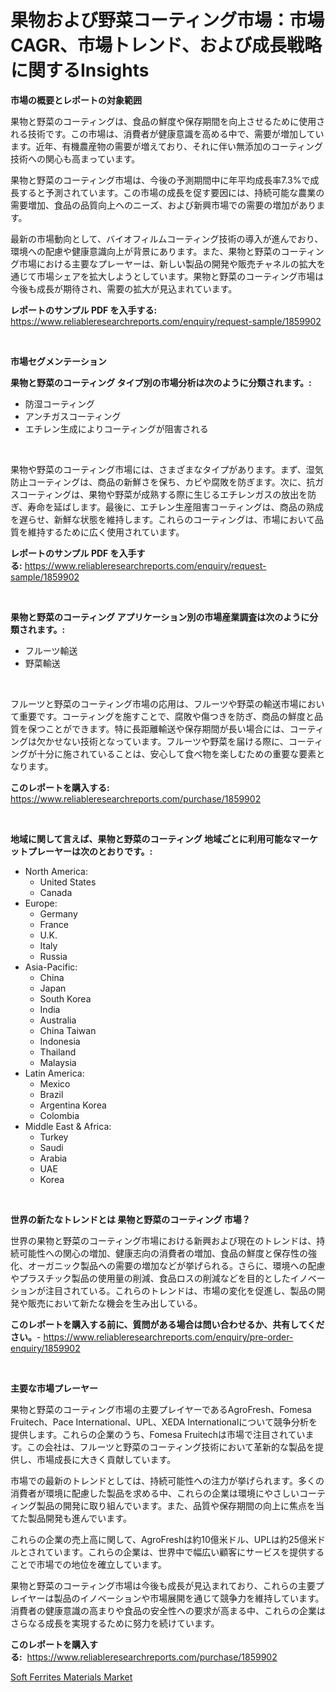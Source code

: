 <p><h1>果物および野菜コーティング市場：市場CAGR、市場トレンド、および成長戦略に関するInsights</h1></p><p><strong>市場の概要とレポートの対象範囲</strong></p>
<p><p>果物と野菜のコーティングは、食品の鮮度や保存期間を向上させるために使用される技術です。この市場は、消費者が健康意識を高める中で、需要が増加しています。近年、有機農産物の需要が増えており、それに伴い無添加のコーティング技術への関心も高まっています。</p><p>果物と野菜のコーティング市場は、今後の予測期間中に年平均成長率7.3%で成長すると予測されています。この市場の成長を促す要因には、持続可能な農業の需要増加、食品の品質向上へのニーズ、および新興市場での需要の増加があります。</p><p>最新の市場動向として、バイオフィルムコーティング技術の導入が進んでおり、環境への配慮や健康意識向上が背景にあります。また、果物と野菜のコーティング市場における主要なプレーヤーは、新しい製品の開発や販売チャネルの拡大を通じて市場シェアを拡大しようとしています。果物と野菜のコーティング市場は今後も成長が期待され、需要の拡大が見込まれています。</p></p>
<p><strong>レポートのサンプル PDF を入手する:</strong> <a href="https://www.reliableresearchreports.com/enquiry/request-sample/1859902">https://www.reliableresearchreports.com/enquiry/request-sample/1859902</a></p>
<p>&nbsp;</p>
<p><strong>市場セグメンテーション</strong></p>
<p><strong>果物と野菜のコーティング タイプ別の市場分析は次のように分類されます。:</strong></p>
<p><ul><li>防湿コーティング</li><li>アンチガスコーティング</li><li>エチレン生成によりコーティングが阻害される</li></ul></p>
<p>&nbsp;</p>
<p><p>果物や野菜のコーティング市場には、さまざまなタイプがあります。まず、湿気防止コーティングは、商品の新鮮さを保ち、カビや腐敗を防ぎます。次に、抗ガスコーティングは、果物や野菜が成熟する際に生じるエチレンガスの放出を防ぎ、寿命を延ばします。最後に、エチレン生産阻害コーティングは、商品の熟成を遅らせ、新鮮な状態を維持します。これらのコーティングは、市場において品質を維持するために広く使用されています。</p></p>
<p><strong>レポートのサンプル PDF を入手する:</strong>&nbsp;<a href="https://www.reliableresearchreports.com/enquiry/request-sample/1859902">https://www.reliableresearchreports.com/enquiry/request-sample/1859902</a></p>
<p>&nbsp;</p>
<p><strong> 果物と野菜のコーティング アプリケーション別の市場産業調査は次のように分類されます。:</strong></p>
<p><ul><li>フルーツ輸送</li><li>野菜輸送</li></ul></p>
<p>&nbsp;</p>
<p><p>フルーツと野菜のコーティング市場の応用は、フルーツや野菜の輸送市場において重要です。コーティングを施すことで、腐敗や傷つきを防ぎ、商品の鮮度と品質を保つことができます。特に長距離輸送や保存期間が長い場合には、コーティングは欠かせない技術となっています。フルーツや野菜を届ける際に、コーティングが十分に施されていることは、安心して食べ物を楽しむための重要な要素となります。</p></p>
<p><strong>このレポートを購入する:</strong>&nbsp; <a href="https://www.reliableresearchreports.com/purchase/1859902">https://www.reliableresearchreports.com/purchase/1859902</a></p>
<p>&nbsp;</p>
<p><strong>地域に関して言えば、果物と野菜のコーティング 地域ごとに利用可能なマーケットプレーヤーは次のとおりです。:</strong></p>
<p><ul>
    <li>
        North America:
        <ul>
            <li>United States</li>
            <li>Canada</li>
        </ul>
    </li>
    <li>
        Europe:
        <ul>
            <li>Germany</li>
            <li>France</li>
            <li>U.K.</li>
            <li>Italy</li>
            <li>Russia</li>
        </ul>
    </li>
    <li>
        Asia-Pacific:
        <ul>
            <li>China</li>
            <li>Japan</li>
            <li>South Korea</li>
            <li>India</li>
            <li>Australia</li>
            <li>China Taiwan</li>
            <li>Indonesia</li>
            <li>Thailand</li>
            <li>Malaysia</li>
        </ul>
    </li>
    <li>
        Latin America:
        <ul>
            <li>Mexico</li>
            <li>Brazil</li>
            <li>Argentina Korea</li>
            <li>Colombia</li>
        </ul>
    </li>
    <li>
        Middle East & Africa:
        <ul>
            <li>Turkey</li>
            <li>Saudi</li>
            <li>Arabia</li>
            <li>UAE</li>
            <li>Korea</li>
        </ul>
    </li>
    </ul></p>
<p>&nbsp;</p>
<p><strong>世界の新たなトレンドとは 果物と野菜のコーティング 市場？</strong></p>
<p><p>世界の果物と野菜のコーティング市場における新興および現在のトレンドは、持続可能性への関心の増加、健康志向の消費者の増加、食品の鮮度と保存性の強化、オーガニック製品への需要の増加などが挙げられる。さらに、環境への配慮やプラスチック製品の使用量の削減、食品ロスの削減などを目的としたイノベーションが注目されている。これらのトレンドは、市場の変化を促進し、製品の開発や販売において新たな機会を生み出している。</p></p>
<p><strong>このレポートを購入する前に、質問がある場合は問い合わせるか、共有してください。</strong>- <a href="https://www.reliableresearchreports.com/enquiry/pre-order-enquiry/1859902">https://www.reliableresearchreports.com/enquiry/pre-order-enquiry/1859902</a></p>
<p>&nbsp;</p>
<p><strong>主要な市場プレーヤー</strong></p>
<p><p>果物と野菜のコーティング市場の主要プレイヤーであるAgroFresh、Fomesa Fruitech、Pace International、UPL、XEDA Internationalについて競争分析を提供します。これらの企業のうち、Fomesa Fruitechは市場で注目されています。この会社は、フルーツと野菜のコーティング技術において革新的な製品を提供し、市場成長に大きく貢献しています。</p><p>市場での最新のトレンドとしては、持続可能性への注力が挙げられます。多くの消費者が環境に配慮した製品を求める中、これらの企業は環境にやさしいコーティング製品の開発に取り組んでいます。また、品質や保存期間の向上に焦点を当てた製品開発も進んでいます。</p><p>これらの企業の売上高に関して、AgroFreshは約10億米ドル、UPLは約25億米ドルとされています。これらの企業は、世界中で幅広い顧客にサービスを提供することで市場での地位を確立しています。</p><p>果物と野菜のコーティング市場は今後も成長が見込まれており、これらの主要プレイヤーは製品のイノベーションや市場展開を通じて競争力を維持しています。消費者の健康意識の高まりや食品の安全性への要求が高まる中、これらの企業はさらなる成長を実現するために努力を続けています。</p></p>
<p><strong>このレポートを購入する:</strong>&nbsp;&nbsp;<a href="https://www.reliableresearchreports.com/purchase/1859902">https://www.reliableresearchreports.com/purchase/1859902</a></p>
<p><p><a href="https://extreme-scabiosa-c81.notion.site/Soft-Ferrites-Materials-Market-Research-Report-The-Key-To-Successful-Business-Strategy-Forecasted-f-5f9762a3f85a466195128d01dbeb440a">Soft Ferrites Materials Market</a></p></p>